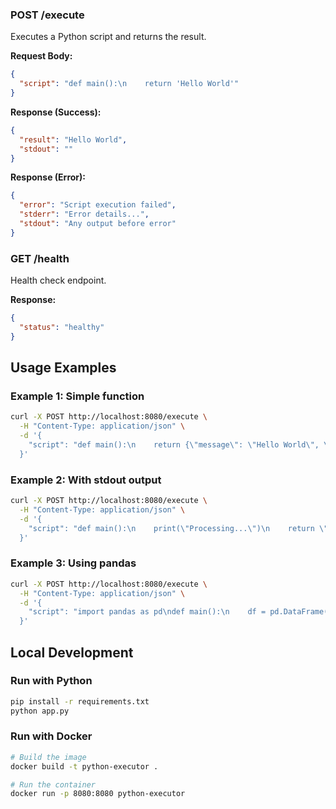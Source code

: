 
### POST /execute

Executes a Python script and returns the result.

**Request Body:**
```json
{
  "script": "def main():\n    return 'Hello World'"
}
```

**Response (Success):**
```json
{
  "result": "Hello World",
  "stdout": ""
}
```

**Response (Error):**
```json
{
  "error": "Script execution failed",
  "stderr": "Error details...",
  "stdout": "Any output before error"
}
```

### GET /health

Health check endpoint.

**Response:**
```json
{
  "status": "healthy"
}
```

## Usage Examples

### Example 1: Simple function
```bash
curl -X POST http://localhost:8080/execute \
  -H "Content-Type: application/json" \
  -d '{
    "script": "def main():\n    return {\"message\": \"Hello World\", \"number\": 42}"
  }'
```

### Example 2: With stdout output
```bash
curl -X POST http://localhost:8080/execute \
  -H "Content-Type: application/json" \
  -d '{
    "script": "def main():\n    print(\"Processing...\")\n    return \"Done\""
  }'
```

### Example 3: Using pandas
```bash
curl -X POST http://localhost:8080/execute \
  -H "Content-Type: application/json" \
  -d '{
    "script": "import pandas as pd\ndef main():\n    df = pd.DataFrame({\"a\": [1,2,3]})\n    return df.to_dict()"
  }'
```

## Local Development

### Run with Python
```bash
pip install -r requirements.txt
python app.py
```

### Run with Docker
```bash
# Build the image
docker build -t python-executor .

# Run the container
docker run -p 8080:8080 python-executor
```

